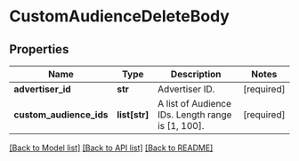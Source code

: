 # CustomAudienceDeleteBody

## Properties
Name | Type | Description | Notes
------------ | ------------- | ------------- | -------------
**advertiser_id** | **str** | Advertiser ID. | [required] 
**custom_audience_ids** | **list[str]** | A list of Audience IDs. Length range is [1, 100]. | [required] 

[[Back to Model list]](../README.md#documentation-for-models) [[Back to API list]](../README.md#documentation-for-api-endpoints) [[Back to README]](../README.md)

